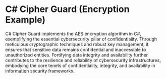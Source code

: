 # C# Cipher Guard (Encryption Example)
C# Cipher Guard implements the AES encryption algorithm in C#, exemplifying the essential cybersecurity pillar of confidentiality. Through meticulous cryptographic techniques and robust key management, it ensures that sensitive data remains confidential and inaccessible to unauthorized entities. Fortifying data integrity and availability further contributes to 
the resilience and reliability of cybersecurity infrastructures, embodying the core tenets of confidentiality, integrity, and availability in information security frameworks.
